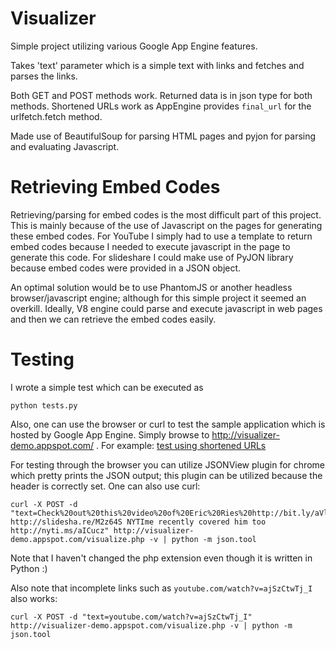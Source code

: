 Visualizer
=========

Simple project utilizing various Google App Engine features.

Takes 'text' parameter which is a simple text with links and fetches and parses the links. 

Both GET and POST methods work. Returned data is in json type for both methods. Shortened URLs work as AppEngine provides `final_url` for the urlfetch.fetch method.

Made use of BeautifulSoup for parsing HTML pages and pyjon for parsing and evaluating Javascript.


Retrieving Embed Codes
======================

Retrieving/parsing for embed codes is the most difficult part of this project. This is mainly because of the use of Javascript on the pages for generating these embed codes. For YouTube I simply had to use a template to return embed codes because I needed to execute javascript in the page to generate this code. For slideshare I could make use of PyJON library because embed codes were provided in a JSON object.

An optimal solution would be to use PhantomJS or another headless browser/javascript engine; although for this simple project it seemed an overkill. Ideally, V8 engine could parse and execute javascript in web pages and then we can retrieve the embed codes easily.


Testing
=======

I wrote a simple test which can be executed as

    python tests.py

Also, one can use the browser or curl to test the sample application which is hosted by Google App Engine. Simply browse to http://visualizer-demo.appspot.com/ . For example: [test using shortened URLs](http://visualizer-demo.appspot.com/visualize.php?text=Check%20out%20this%20video%20of%20Eric%20Ries%20http://bit.ly/aVlV11%20from%20Stanford%20University.%20It's%20a%20good%20start%20to%20understand%20Lean%20Startup.%20Here%20is%20a%20presentation%20http://slidesha.re/M2z64S%20NYTIme%20recently%20covered%20him%20too%20http://nyti.ms/aICucz)

For testing through the browser you can utilize JSONView plugin for chrome which pretty prints the JSON output; this plugin can be utilized because the header is correctly set. One can also use curl:

    curl -X POST -d "text=Check%20out%20this%20video%20of%20Eric%20Ries%20http://bit.ly/aVlV11%20from%20Stanford%20University.%20It's%20a%20good%20start%20to%20understand%20Lean%20Startup.%20Here%20is%20a%20presentation http://slidesha.re/M2z64S NYTIme recently covered him too http://nyti.ms/aICucz" http://visualizer-demo.appspot.com/visualize.php -v | python -m json.tool

Note that I haven't changed the php extension even though it is written in Python :)

Also note that incomplete links such as `youtube.com/watch?v=ajSzCtwTj_I` also works:

    curl -X POST -d "text=youtube.com/watch?v=ajSzCtwTj_I" http://visualizer-demo.appspot.com/visualize.php -v | python -m json.tool

